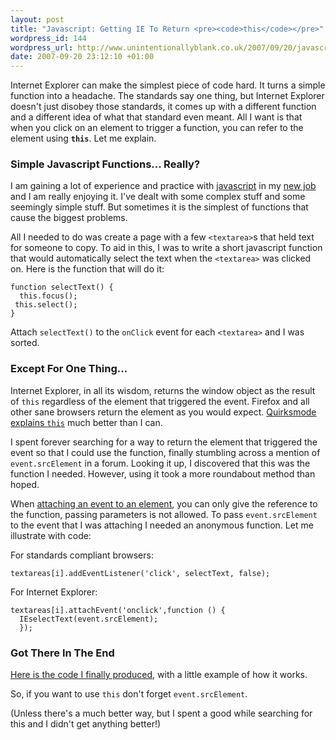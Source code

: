 ```yaml
---
layout: post
title: "Javascript: Getting IE To Return <pre><code>this</code></pre>"
wordpress_id: 144
wordpress_url: http://www.unintentionallyblank.co.uk/2007/09/20/javascript-getting-ie-to-return-this/
date: 2007-09-20 23:12:10 +01:00
---
```

<p>Internet Explorer can make the simplest piece of code hard. It turns a simple function into a headache. The standards say one thing, but Internet Explorer doesn't just disobey those standards, it comes up with a different function and a different idea of what that standard even meant. All I want is that when you click on an element to trigger a function, you can refer to the element using <strong><code class="inline">this</code></strong>. Let me explain.</p>

<h3>Simple Javascript Functions... Really?</h3>

<p>I am gaining a lot of experience and practice with <a href="http://www.unintentionallyblank.co.uk/category/javascript/">javascript</a> in my <a href="http://www.unintentionallyblank.co.uk/2007/07/03/the-end-of-one-good-thing-and-the-start-of-something-really-special/">new job</a> and I am really enjoying it. I've dealt with some complex stuff and some seemingly simple                 stuff. But sometimes it is the simplest of functions that cause the biggest problems.</p>

<p>All I needed to do was create a page with a few <code class="inline">&lt;textarea&gt;</code>s that held text for someone to copy. To aid in this, I was to write a short javascript function that would automatically select the text when the <code class="inline">&lt;textarea&gt;</code> was clicked on. Here is the function that will do it:</p>

<pre><code>function selectText() {
  this.focus();
 this.select();
}</code></pre>

<p>Attach <code class="inline">selectText()</code> to the <code class="inline">onClick</code> event for each <code class="inline">&lt;textarea&gt;</code> and I was sorted.</p>

<h3>Except For One Thing...</h3>

<p>Internet Explorer, in all its wisdom, returns the window object as the result of <code class="inline">this</code> regardless of the element that triggered the event. Firefox and all other sane browsers return the element as you would expect. <a href="http://www.quirksmode.org/js/this.html">Quirksmode explains <code class="inline">this</code></a> much better than I can.</p>

<p>I spent forever searching for a way to return the element that triggered the event so that I could use the function, finally stumbling across a mention of <code class="inline">event.srcElement</code> in a forum. Looking it up, I discovered that this was the function I needed. However, using it took a more roundabout method than hoped.</p>

<p>When <a href="http://www.quirksmode.org/js/events_advanced.html">attaching an event to an element</a>, you can only give the reference to the function, passing parameters is not allowed. To pass <code class="inline">event.srcElement</code> to the event that I was attaching I needed an anonymous function. Let me illustrate with code:</p>

<p>For standards compliant browsers:</p>
<pre><code>textareas[i].addEventListener('click', selectText, false);</code></pre>

<p>For Internet Explorer:</p>
<pre><code>textareas[i].attachEvent('onclick',function () {
  IEselectText(event.srcElement);
  });</code></pre>

<h3>Got There In The End</h3>

<p><a href="http://test.unintentionallyblank.co.uk/this.html">Here is the code I finally produced</a>, with a little example of how it works.</p>

<p>So, if you want to use <code class="inline">this</code> don't forget <code class="inline">event.srcElement</code>.</p>
<p>(Unless there's a much better way, but I spent a good while searching for this and I didn't get anything better!)</p>
